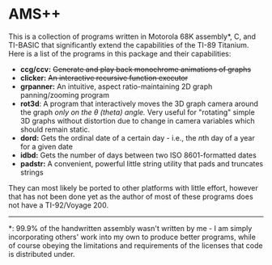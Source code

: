 # AMS++

This is a collection of programs written in Motorola 68K assembly\*, C, and TI-BASIC that significantly extend the capabilities of the TI-89 Titanium. Here is a list of the programs in this package and their capabilities:

 * **ccg/ccv:** ~~Generate and play back monochrome animations of graphs~~
 * **clicker:** ~~An interactive recursive function executor~~
 * **grpanner:** An intuitive, aspect ratio-maintaining 2D graph panning/zooming program
 * **rot3d**: A program that interactively moves the 3D graph camera around the graph *only on the θ (theta) angle.* Very useful for "rotating" simple 3D graphs without distortion due to change in camera variables which should remain static.
 * **dord:** Gets the ordinal date of a certain day - i.e., the *n*th day of a year for a given date
 * **idbd:** Gets the number of days between two ISO 8601-formatted dates
 * **padstr:** A convenient, powerful little string utility that pads and truncates strings

They can most likely be ported to other platforms with little effort, however that has not been done yet as the author of most of these programs does not have a TI-92/Voyage 200.

---

*: 99.9% of the handwritten assembly wasn't written by me - I am simply incorporating others' work into my own to produce better programs, while of course obeying the limitations and requirements of the licenses that code is distributed under.
